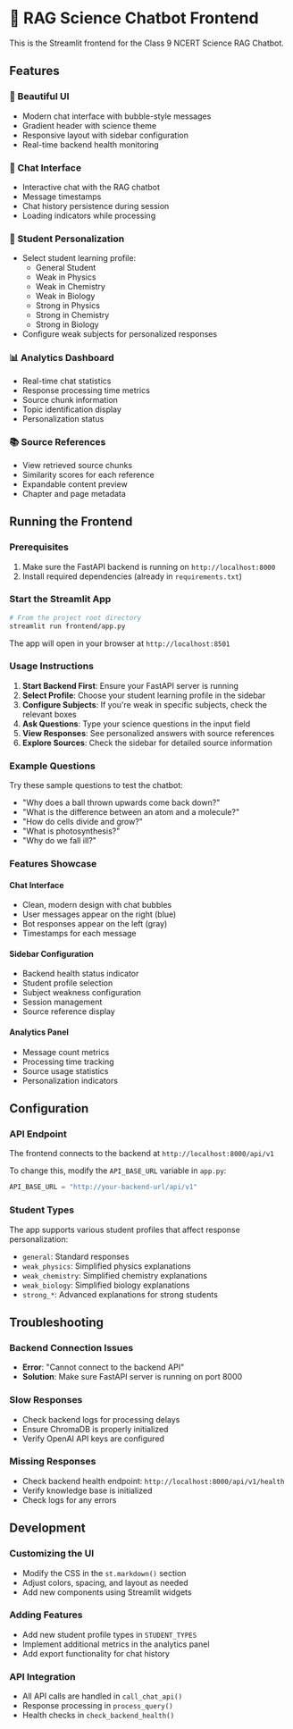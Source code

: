 # 🔬 RAG Science Chatbot Frontend

This is the Streamlit frontend for the Class 9 NCERT Science RAG Chatbot.

## Features

### 🎨 Beautiful UI
- Modern chat interface with bubble-style messages
- Gradient header with science theme
- Responsive layout with sidebar configuration
- Real-time backend health monitoring

### 💬 Chat Interface
- Interactive chat with the RAG chatbot
- Message timestamps
- Chat history persistence during session
- Loading indicators while processing

### 👤 Student Personalization
- Select student learning profile:
  - General Student
  - Weak in Physics
  - Weak in Chemistry  
  - Weak in Biology
  - Strong in Physics
  - Strong in Chemistry
  - Strong in Biology
- Configure weak subjects for personalized responses

### 📊 Analytics Dashboard
- Real-time chat statistics
- Response processing time metrics
- Source chunk information
- Topic identification display
- Personalization status

### 📚 Source References
- View retrieved source chunks
- Similarity scores for each reference
- Expandable content preview
- Chapter and page metadata

## Running the Frontend

### Prerequisites
1. Make sure the FastAPI backend is running on `http://localhost:8000`
2. Install required dependencies (already in `requirements.txt`)

### Start the Streamlit App
```bash
# From the project root directory
streamlit run frontend/app.py
```

The app will open in your browser at `http://localhost:8501`

### Usage Instructions

1. **Start Backend First**: Ensure your FastAPI server is running
2. **Select Profile**: Choose your student learning profile in the sidebar
3. **Configure Subjects**: If you're weak in specific subjects, check the relevant boxes
4. **Ask Questions**: Type your science questions in the input field
5. **View Responses**: See personalized answers with source references
6. **Explore Sources**: Check the sidebar for detailed source information

### Example Questions

Try these sample questions to test the chatbot:

- "Why does a ball thrown upwards come back down?"
- "What is the difference between an atom and a molecule?"
- "How do cells divide and grow?"
- "What is photosynthesis?"
- "Why do we fall ill?"

### Features Showcase

#### Chat Interface
- Clean, modern design with chat bubbles
- User messages appear on the right (blue)
- Bot responses appear on the left (gray)
- Timestamps for each message

#### Sidebar Configuration
- Backend health status indicator
- Student profile selection
- Subject weakness configuration
- Session management
- Source reference display

#### Analytics Panel
- Message count metrics
- Processing time tracking
- Source usage statistics
- Personalization indicators

## Configuration

### API Endpoint
The frontend connects to the backend at `http://localhost:8000/api/v1`

To change this, modify the `API_BASE_URL` variable in `app.py`:

```python
API_BASE_URL = "http://your-backend-url/api/v1"
```

### Student Types
The app supports various student profiles that affect response personalization:

- `general`: Standard responses
- `weak_physics`: Simplified physics explanations
- `weak_chemistry`: Simplified chemistry explanations  
- `weak_biology`: Simplified biology explanations
- `strong_*`: Advanced explanations for strong students

## Troubleshooting

### Backend Connection Issues
- **Error**: "Cannot connect to the backend API"
- **Solution**: Make sure FastAPI server is running on port 8000

### Slow Responses
- Check backend logs for processing delays
- Ensure ChromaDB is properly initialized
- Verify OpenAI API keys are configured

### Missing Responses
- Check backend health endpoint: `http://localhost:8000/api/v1/health`
- Verify knowledge base is initialized
- Check logs for any errors

## Development

### Customizing the UI
- Modify the CSS in the `st.markdown()` section
- Adjust colors, spacing, and layout as needed
- Add new components using Streamlit widgets

### Adding Features
- Add new student profile types in `STUDENT_TYPES`
- Implement additional metrics in the analytics panel
- Add export functionality for chat history

### API Integration
- All API calls are handled in `call_chat_api()`
- Response processing in `process_query()`
- Health checks in `check_backend_health()` 
